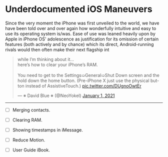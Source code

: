 # Underdocumented iOS Maneuvers

Since the very moment the iPhone was first unveiled to the world, we have have been told over and over again how wonderfully intuitive and easy to use its operating system is/was. Ease of use was leaned heavily upon by Apple in iPhone OS' adolescence as justification for its omission of certain features (both actively and by chance) which its direct, Android-running rivals would then often make their next flagship int



<blockquote class="twitter-tweet tw-align-center" data-partner="tweetdeck"><p lang="en" dir="ltr">while I’m thinking about it...<br>here’s how to clear your iPhone’s RAM.<br><br>You need to get to the Settings➯General➯Shut Down screen and the hold down the home button. (Pre-iPhone X just use the physical button instead of AssistiveTouch.) <a href="https://t.co/DUgnoOwtEr">pic.twitter.com/DUgnoOwtEr</a></p>&mdash; ※ David Blue ※ (@NeoYokel) <a href="https://twitter.com/NeoYokel/status/1344866358333472772?ref_src=twsrc%5Etfw">January 1, 2021</a></blockquote>
<script async src="https://platform.twitter.com/widgets.js" charset="utf-8"></script>

***

- [ ] Merging contacts.
- [ ] Clearing RAM.
- [ ] Showing timestamps in iMessage.
- [ ] Reduce Motion.
- [ ] User Guide iBook.

